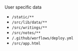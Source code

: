 User specific data

- `/static/**`
- `/src/lib/data/**`
- `/src/writings/**`
- `/src/notes/**`
- `/.github/worflows/deploy.yml`
- `/src/app.html`